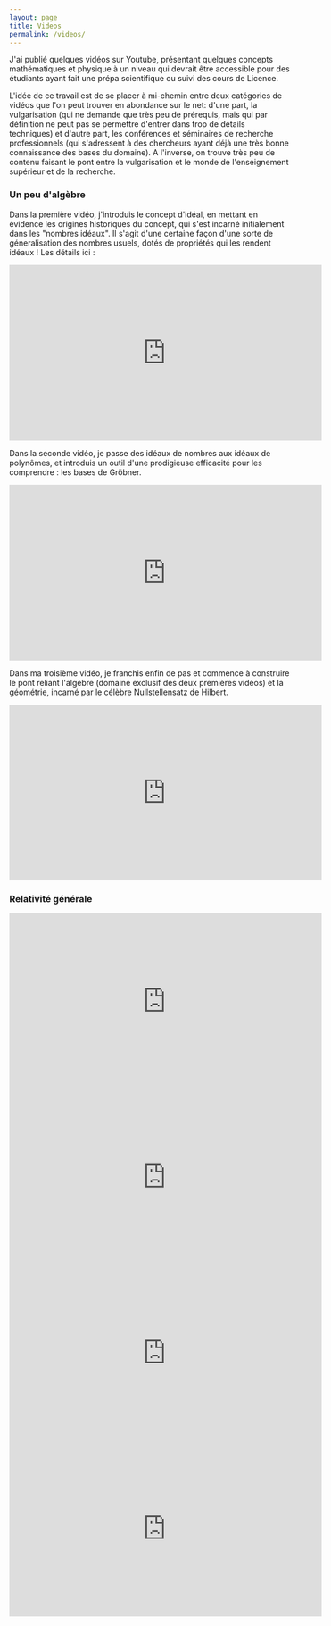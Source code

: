 ```yaml
---
layout: page
title: Videos
permalink: /videos/
---
```


J'ai publié quelques vidéos sur Youtube, présentant quelques concepts mathématiques et physique à un niveau qui devrait être accessible pour des étudiants ayant fait une prépa scientifique ou suivi des cours de Licence.

L'idée de ce travail est de se placer à mi-chemin entre deux catégories de vidéos que l'on peut trouver en abondance sur le net: d'une part, la vulgarisation (qui ne demande que très peu de prérequis, mais qui par définition ne peut pas se permettre d'entrer dans trop de détails techniques) et d'autre part, les conférences et séminaires de recherche professionnels (qui s'adressent à des chercheurs ayant déjà une très bonne connaissance des bases du domaine). A l'inverse, on trouve très peu de contenu faisant le pont entre la vulgarisation et le monde de l'enseignement supérieur et de la recherche.

<h3>Un peu d'algèbre</h3>

Dans la première vidéo, j'introduis le concept d'idéal, en mettant en évidence les origines historiques du concept, qui s'est incarné initialement dans les "nombres idéaux". Il s'agit d'une certaine façon d'une sorte de géneralisation des nombres usuels, dotés de propriétés qui les rendent idéaux ! Les détails ici :

<center><iframe width="560" height="315" src="https://www.youtube.com/embed/WTuqN5YtWKo" frameborder="0" allow="autoplay; encrypted-media" allowfullscreen></iframe></center>

Dans la seconde vidéo, je passe des idéaux de nombres aux idéaux de polynômes, et introduis un outil d'une prodigieuse efficacité pour les comprendre : les bases de Gröbner.

<center><iframe width="560" height="315" src="https://www.youtube.com/embed/WvbAfhOH4ik" frameborder="0" allow="autoplay; encrypted-media" allowfullscreen></iframe></center>

Dans ma troisième vidéo, je franchis enfin de pas et commence à construire le pont reliant l'algèbre (domaine exclusif des deux premières vidéos) et la géométrie, incarné par le célèbre Nullstellensatz de Hilbert.

<center><iframe width="560" height="315" src="https://www.youtube.com/embed/SU6TsD3TM4k" frameborder="0" allow="autoplay; encrypted-media" allowfullscreen></iframe></center>


<h3>Relativité générale</h3>

<center><iframe width="560" height="315" src="https://www.youtube.com/embed/Q5hWKTHaLvg" frameborder="0" allow="accelerometer; autoplay; encrypted-media; gyroscope; picture-in-picture" allowfullscreen></iframe></center>

<center><iframe width="560" height="315" src="https://www.youtube.com/embed/ECnMhn9wFjw" frameborder="0" allow="accelerometer; autoplay; encrypted-media; gyroscope; picture-in-picture" allowfullscreen></iframe></center>

<center><iframe width="560" height="315" src="https://www.youtube.com/embed/CZ8cT-rUyps" frameborder="0" allow="accelerometer; autoplay; encrypted-media; gyroscope; picture-in-picture" allowfullscreen></iframe></center>

<center><iframe width="560" height="315" src="https://www.youtube.com/embed/MKOpsYrtyNU" frameborder="0" allow="accelerometer; autoplay; encrypted-media; gyroscope; picture-in-picture" allowfullscreen></iframe></center>
